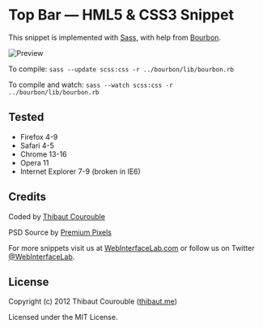 # Top Bar — HML5 & CSS3 Snippet

This snippet is implemented with [Sass](https://github.com/nex3/sass), with help from [Bourbon](https://github.com/thoughtbot/bourbon).

![Preview](http://www.webinterfacelab.com/snippets/top-bar/preview.png)

To compile:
`sass --update scss:css -r ../bourbon/lib/bourbon.rb`

To compile and watch:
`sass --watch scss:css -r ../bourbon/lib/bourbon.rb`

## Tested

* Firefox 4-9
* Safari 4-5
* Chrome 13-16
* Opera 11
* Internet Explorer 7-9 (broken in IE6)

## Credits

Coded by [Thibaut Courouble](http://github.com/Thibaut)

PSD Source by [Premium Pixels](http://www.premiumpixels.com/freebies/sticky-admin-bar-psd/)

For more snippets visit us at [WebInterfaceLab.com](http://www.webinterfacelab.com) or follow us on Twitter [@WebInterfaceLab](http://twitter.com/WebInterfaceLab).

## License

Copyright (c) 2012 Thibaut Courouble ([thibaut.me](http://thibaut.me))

Licensed under the MIT License.
